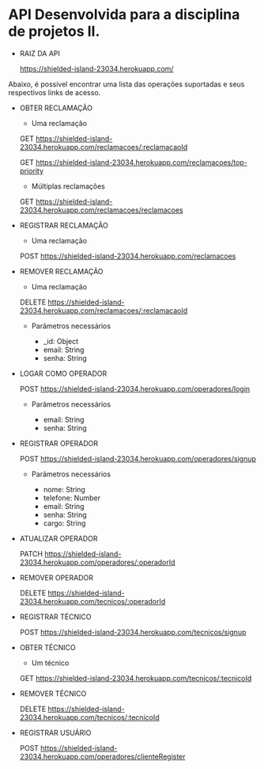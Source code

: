 # API Desenvolvida para a disciplina de projetos II.

- RAIZ DA API

    https://shielded-island-23034.herokuapp.com/
    
Abaixo, é possível encontrar uma lista das operações suportadas e seus respectivos links de acesso.

- OBTER RECLAMAÇÃO

    - Uma reclamação
   
    GET https://shielded-island-23034.herokuapp.com/reclamacoes/:reclamacaoId

    GET https://shielded-island-23034.herokuapp.com/reclamacoes/top-priority

    - Múltiplas reclamações

    GET https://shielded-island-23034.herokuapp.com/reclamacoes/reclamacoes

- REGISTRAR RECLAMAÇÃO

    - Uma reclamação
     
    POST https://shielded-island-23034.herokuapp.com/reclamacoes
    
 - REMOVER RECLAMAÇÃO
    
    - Uma reclamação

    DELETE https://shielded-island-23034.herokuapp.com/reclamacoes/:reclamacaoId
    
    - Parâmetros necessários
    
        -   _id: Object
        -   email: String
        -   senha: String
    
- LOGAR COMO OPERADOR
    
    POST https://shielded-island-23034.herokuapp.com/operadores/login
    
    - Parâmetros necessários
   
        -   email: String
        -   senha: String  

- REGISTRAR OPERADOR

    POST https://shielded-island-23034.herokuapp.com/operadores/signup
    
    - Parâmetros necessários
    
        -   nome: String
        -   telefone: Number
        -   email: String
        -   senha: String
        -   cargo: String
    
- ATUALIZAR OPERADOR

    PATCH https://shielded-island-23034.herokuapp.com/operadores/:operadorId
    
 - REMOVER OPERADOR
 
    DELETE https://shielded-island-23034.herokuapp.com/tecnicos/:operadorId
     
- REGISTRAR TÉCNICO
 
    POST  https://shielded-island-23034.herokuapp.com/tecnicos/signup
    
- OBTER TÉCNICO

    - Um técnico
    
    GET https://shielded-island-23034.herokuapp.com/tecnicos/:tecnicoId
      
 - REMOVER TÉCNICO

   DELETE https://shielded-island-23034.herokuapp.com/tecnicos/:tecnicoId

- REGISTRAR USUÁRIO

   POST  https://shielded-island-23034.herokuapp.com/operadores/clienteRegister

